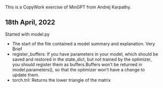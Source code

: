 This is a CopyWork exercise of MinGPT from Andrej Karpathy.

## 18th April, 2022

Started with model.py

-   The start of the file contained a model summary and explanation. Very Brief
-   register_buffers:
    If you have parameters in your model, which should be saved and restored in the state_dict, but not trained by the optimizer, you should register them as buffers.Buffers won’t be returned in model.parameters(), so that the optimizer won’t have a change to update them.
-   torch.tril: Returns the lower triangle of the matrix

